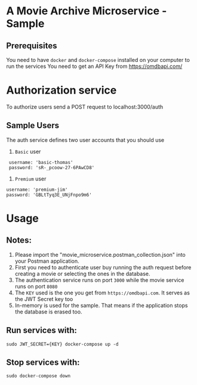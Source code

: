 # A Movie Archive Microservice - Sample

## Prerequisites

You need to have `docker` and `docker-compose` installed on your computer to run the services
You need to get an API Key from https://omdbapi.com/

# Authorization service

To authorize users send a POST request to localhost:3000/auth
## Sample Users
The auth service defines two user accounts that you should use

1. `Basic` user

```
 username: 'basic-thomas'
 password: 'sR-_pcoow-27-6PAwCD8'
```

1. `Premium` user

```
username: 'premium-jim'
password: 'GBLtTyq3E_UNjFnpo9m6'
```
# Usage

## Notes:
1. Please import the "movie_microservice.postman_collection.json" into your Postman application.
2. First you need to authenticate user buy running the auth request before creating a movie or selecting the ones in the database.
3. The authentication service runs on port `3000` while the movie service runs on port `8080`
4. The `KEY` used is the one you get from `https://omdbapi.com`. It serves as the JWT Secret key too
5. In-memory is used for the sample. That means if the application stops the database is erased too.

## Run services with:
```
sudo JWT_SECRET={KEY} docker-compose up -d
```
## Stop services with:
```
sudo docker-compose down
```
